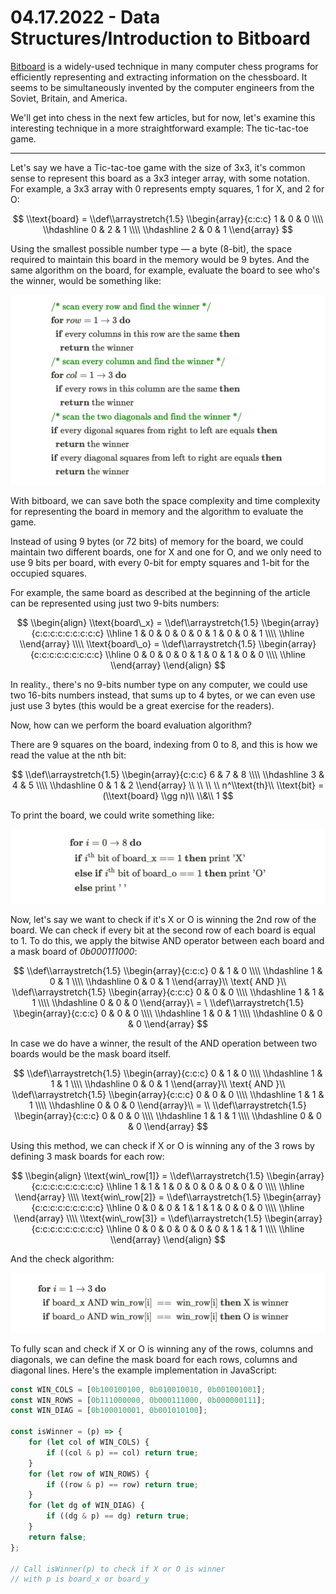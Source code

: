 # 04.17.2022 - Data Structures/Introduction to Bitboard

[Bitboard](https://www.chessprogramming.org/Bitboards) is a widely-used technique in many computer chess programs for efficiently representing and extracting information on the chessboard. It seems to be simultaneously invented by the computer engineers from the Soviet, Britain, and America.

We'll get into chess in the next few articles, but for now, let's examine this interesting technique in a more straightforward example: The tic-tac-toe game.

---

Let's say we have a Tic-tac-toe game with the size of 3x3, it's common sense to represent this board as a 3x3 integer array, with some notation. For example, a 3x3 array with 0 represents empty squares, 1 for X, and 2 for O:

$$
\\text{board} = \\def\\arraystretch{1.5}
\\begin{array}{c:c:c}    1 & 0 & 0 \\\\
\\hdashline 0 & 2 & 1 \\\\
\\hdashline 2 & 0 & 1
\\end{array}
$$

Using the smallest possible number type — a byte (8-bit), the space required to maintain this board in the memory would be 9 bytes. And the same algorithm on the board, for example, evaluate the board to see who's the winner, would be something like:

![](_meta/bitboard-algo-01.png)

With bitboard, we can save both the space complexity and time complexity for representing the board in memory and the algorithm to evaluate the game.

Instead of using 9 bytes (or 72 bits) of memory for the board, we could maintain two different boards, one for X and one for O, and we only need to use 9 bits per board, with every 0-bit for empty squares and 1-bit for the occupied squares.

For example, the same board as described at the beginning of the article can be represented using just two 9-bits numbers:

$$
\\begin{align}
\\text{board\_x} = \\def\\arraystretch{1.5}
\\begin{array}{c:c:c:c:c:c:c:c:c} \\hline 1 & 0 & 0 & 0 & 0 & 1 & 0 & 0 & 1 \\\\
\\hline
\\end{array} \\\\
\\text{board\_o} = \\def\\arraystretch{1.5}
\\begin{array}{c:c:c:c:c:c:c:c:c} \\hline 0 & 0 & 0 & 0 & 1 & 0 & 1 & 0 & 0 \\\\
\\hline \\end{array}
\\end{align}
$$

In reality., there's no 9-bits number type on any computer, we could use two 16-bits numbers instead, that sums up to 4 bytes, or we can even use just use 3 bytes (this would be a great exercise for the readers).

Now, how can we perform the board evaluation algorithm?

There are 9 squares on the board, indexing from 0 to 8, and this is how we read the value at the nth bit:

$$
\\def\\arraystretch{1.5}
\\begin{array}{c:c:c}    6 & 7 & 8 \\\\ \\hdashline    3 & 4 & 5 \\\\
\\hdashline    0 & 1 & 2 \\end{array}
\\ \\ \\ \\ n^\\text{th}\\ \\text{bit} = (\\text{board} \\gg n)\\ \\&\\ 1
$$

To print the board, we could write something like:

![](_meta/bitboard-algo-02.png)

Now, let's say we want to check if it's X or O is winning the 2nd row of the board. We can check if every bit at the second row of each board is equal to 1. To do this, we apply the bitwise AND operator between each board and a mask board of *0b000111000*:

$$
\\def\\arraystretch{1.5}    \\begin{array}{c:c:c}    0 & 1 & 0 \\\\ \\hdashline    1 & 0 & 1 \\\\
\\hdashline    0 & 0 & 1 \\end{array}\\
\text{ AND }\\ \\def\\arraystretch{1.5}    \\begin{array}{c:c:c}    0 & 0 & 0 \\\\ \\hdashline    1 & 1 & 1 \\\\
\\hdashline    0 & 0 & 0 \\end{array}\ = \ \\def\\arraystretch{1.5}
\\begin{array}{c:c:c}    0 & 0 & 0 \\\\ \\hdashline    1 & 0 & 1 \\\\
\\hdashline    0 & 0 & 0 \\end{array}
$$

In case we do have a winner, the result of the AND operation between two boards would be the mask board itself.

$$
\\def\\arraystretch{1.5}    \\begin{array}{c:c:c}    0 & 1 & 0 \\\\ \\hdashline    1 & 1 & 1 \\\\
\\hdashline    0 & 0 & 1 \\end{array}\\ \text{ AND }\\
\\def\\arraystretch{1.5}    \\begin{array}{c:c:c}    0 & 0 & 0 \\\\
\\hdashline    1 & 1 & 1 \\\\    \\hdashline    0 & 0 & 0 \\end{array}\\ = \\
\\def\\arraystretch{1.5}    \\begin{array}{c:c:c}    0 & 0 & 0 \\\\ \\hdashline    1 & 1 & 1 \\\\
\\hdashline    0 & 0 & 0 \\end{array}
$$

Using this method, we can check if X or O is winning any of the 3 rows by defining 3 mask boards for each row:

$$
\\begin{align}
\\text{win\_row[1]} = \\def\\arraystretch{1.5}    \\begin{array}{c:c:c:c:c:c:c:c:c} \\hline 1 & 1 & 1 & 0 & 0 & 0 & 0 & 0 & 0 \\\\
\\hline \\end{array} \\\\
\text{win\_row[2]} = \\def\\arraystretch{1.5}    \\begin{array}{c:c:c:c:c:c:c:c:c} \\hline 0 & 0 & 0 & 1 & 1 & 1 & 0 & 0 & 0 \\\\
\\hline \\end{array} \\\\ \\text{win\_row[3]} = \\def\\arraystretch{1.5}    \\begin{array}{c:c:c:c:c:c:c:c:c} \\hline 0 & 0 & 0 & 0 & 0 & 0 & 1 & 1 & 1 \\\\
\\hline \\end{array} \\end{align}
$$

And the check algorithm:

![](_meta/bitboard-algo-03.png)

To fully scan and check if X or O is winning any of the rows, columns and diagonals, we can define the mask board for each rows, columns and diagonal lines. Here's the example implementation in JavaScript:

```jsx
const WIN_COLS = [0b100100100, 0b010010010, 0b001001001];
const WIN_ROWS = [0b111000000, 0b000111000, 0b000000111];
const WIN_DIAG = [0b100010001, 0b001010100];

const isWinner = (p) => {
    for (let col of WIN_COLS) {
        if ((col & p) == col) return true;
    }
    for (let row of WIN_ROWS) {
        if ((row & p) == row) return true;
    }
    for (let dg of WIN_DIAG) {
        if ((dg & p) == dg) return true;
    }
    return false;
};

// Call isWinner(p) to check if X or O is winner
// with p is board_x or board_y
```
